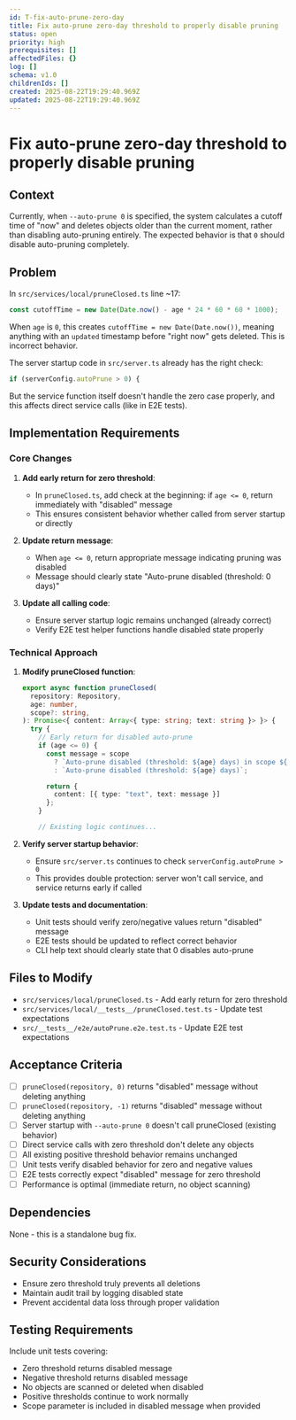 ```yaml
---
id: T-fix-auto-prune-zero-day
title: Fix auto-prune zero-day threshold to properly disable pruning
status: open
priority: high
prerequisites: []
affectedFiles: {}
log: []
schema: v1.0
childrenIds: []
created: 2025-08-22T19:29:40.969Z
updated: 2025-08-22T19:29:40.969Z
---
```


# Fix auto-prune zero-day threshold to properly disable pruning

## Context

Currently, when `--auto-prune 0` is specified, the system calculates a cutoff time of "now" and deletes objects older than the current moment, rather than disabling auto-pruning entirely. The expected behavior is that `0` should disable auto-pruning completely.

## Problem

In `src/services/local/pruneClosed.ts` line ~17:

```typescript
const cutoffTime = new Date(Date.now() - age * 24 * 60 * 60 * 1000);
```

When `age` is `0`, this creates `cutoffTime = new Date(Date.now())`, meaning anything with an `updated` timestamp before "right now" gets deleted. This is incorrect behavior.

The server startup code in `src/server.ts` already has the right check:

```typescript
if (serverConfig.autoPrune > 0) {
```

But the service function itself doesn't handle the zero case properly, and this affects direct service calls (like in E2E tests).

## Implementation Requirements

### Core Changes

1. **Add early return for zero threshold**:
   - In `pruneClosed.ts`, add check at the beginning: if `age <= 0`, return immediately with "disabled" message
   - This ensures consistent behavior whether called from server startup or directly

2. **Update return message**:
   - When `age <= 0`, return appropriate message indicating pruning was disabled
   - Message should clearly state "Auto-prune disabled (threshold: 0 days)"

3. **Update all calling code**:
   - Ensure server startup logic remains unchanged (already correct)
   - Verify E2E test helper functions handle disabled state properly

### Technical Approach

1. **Modify pruneClosed function**:

   ```typescript
   export async function pruneClosed(
     repository: Repository,
     age: number,
     scope?: string,
   ): Promise<{ content: Array<{ type: string; text: string }> }> {
     try {
       // Early return for disabled auto-prune
       if (age <= 0) {
         const message = scope
           ? `Auto-prune disabled (threshold: ${age} days) in scope ${scope}`
           : `Auto-prune disabled (threshold: ${age} days)`;

         return {
           content: [{ type: "text", text: message }]
         };
       }

       // Existing logic continues...
   ```

2. **Verify server startup behavior**:
   - Ensure `src/server.ts` continues to check `serverConfig.autoPrune > 0`
   - This provides double protection: server won't call service, and service returns early if called

3. **Update tests and documentation**:
   - Unit tests should verify zero/negative values return "disabled" message
   - E2E tests should be updated to reflect correct behavior
   - CLI help text should clearly state that 0 disables auto-prune

## Files to Modify

- `src/services/local/pruneClosed.ts` - Add early return for zero threshold
- `src/services/local/__tests__/pruneClosed.test.ts` - Update test expectations
- `src/__tests__/e2e/autoPrune.e2e.test.ts` - Update E2E test expectations

## Acceptance Criteria

- [ ] `pruneClosed(repository, 0)` returns "disabled" message without deleting anything
- [ ] `pruneClosed(repository, -1)` returns "disabled" message without deleting anything
- [ ] Server startup with `--auto-prune 0` doesn't call pruneClosed (existing behavior)
- [ ] Direct service calls with zero threshold don't delete any objects
- [ ] All existing positive threshold behavior remains unchanged
- [ ] Unit tests verify disabled behavior for zero and negative values
- [ ] E2E tests correctly expect "disabled" message for zero threshold
- [ ] Performance is optimal (immediate return, no object scanning)

## Dependencies

None - this is a standalone bug fix.

## Security Considerations

- Ensure zero threshold truly prevents all deletions
- Maintain audit trail by logging disabled state
- Prevent accidental data loss through proper validation

## Testing Requirements

Include unit tests covering:

- Zero threshold returns disabled message
- Negative threshold returns disabled message
- No objects are scanned or deleted when disabled
- Positive thresholds continue to work normally
- Scope parameter is included in disabled message when provided
